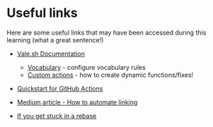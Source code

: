 # Useful links

Here are some useful links that may have been accessed during this learning (what a great sentence!)

* [Vale.sh Documentation](https://vale.sh/docs/topics/scoping/)
    * [Vocabulary](https://vale.sh/docs/topics/vocab/) - configure vocabulary rules
    * [Custom actions](https://vale.sh/docs/topics/actions/) - how to create dynamic functions/fixes!
* [Quickstart for GitHub Actions](https://docs.github.com/en/actions/writing-workflows/quickstart)
* [Medium article - How to automate linking](https://wise4rmgodadmob.medium.com/how-to-automate-linting-your-documentation-using-vale-and-github-actions-2726033f0d6c)

* [If you get stuck in a rebase](https://stackoverflow.com/questions/55045740/stuck-in-a-git-rebase-how-to-reset)
